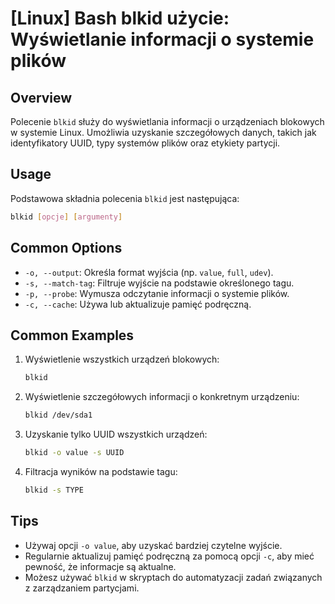 # [Linux] Bash blkid użycie: Wyświetlanie informacji o systemie plików

## Overview
Polecenie `blkid` służy do wyświetlania informacji o urządzeniach blokowych w systemie Linux. Umożliwia uzyskanie szczegółowych danych, takich jak identyfikatory UUID, typy systemów plików oraz etykiety partycji.

## Usage
Podstawowa składnia polecenia `blkid` jest następująca:

```bash
blkid [opcje] [argumenty]
```

## Common Options
- `-o, --output`: Określa format wyjścia (np. `value`, `full`, `udev`).
- `-s, --match-tag`: Filtruje wyjście na podstawie określonego tagu.
- `-p, --probe`: Wymusza odczytanie informacji o systemie plików.
- `-c, --cache`: Używa lub aktualizuje pamięć podręczną.

## Common Examples
1. Wyświetlenie wszystkich urządzeń blokowych:
   ```bash
   blkid
   ```

2. Wyświetlenie szczegółowych informacji o konkretnym urządzeniu:
   ```bash
   blkid /dev/sda1
   ```

3. Uzyskanie tylko UUID wszystkich urządzeń:
   ```bash
   blkid -o value -s UUID
   ```

4. Filtracja wyników na podstawie tagu:
   ```bash
   blkid -s TYPE
   ```

## Tips
- Używaj opcji `-o value`, aby uzyskać bardziej czytelne wyjście.
- Regularnie aktualizuj pamięć podręczną za pomocą opcji `-c`, aby mieć pewność, że informacje są aktualne.
- Możesz używać `blkid` w skryptach do automatyzacji zadań związanych z zarządzaniem partycjami.